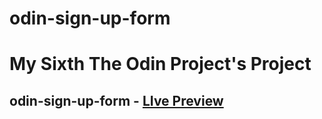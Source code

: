 # odin-sign-up-form
# My Sixth The Odin Project's Project

## odin-sign-up-form  - [LIve Preview](https://shivmohan-pal.github.io/odin-sign-up-form/index.html)